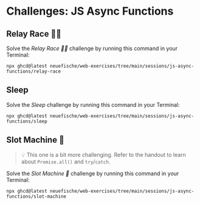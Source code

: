 # Challenges: JS Async Functions

## Relay Race 🏃‍♀️

Solve the _Relay Race 🏃‍♀️_ challenge by running this command in your Terminal:

```
npx ghcd@latest neuefische/web-exercises/tree/main/sessions/js-async-functions/relay-race
```

## Sleep

Solve the _Sleep_ challenge by running this command in your Terminal:

```
npx ghcd@latest neuefische/web-exercises/tree/main/sessions/js-async-functions/sleep
```

## Slot Machine 🎰

> 💡 This one is a bit more challenging. Refer to the handout to learn about `Promise.all()` and
> `try`/`catch`.

Solve the _Slot Machine 🎰_ challenge by running this command in your Terminal:

```
npx ghcd@latest neuefische/web-exercises/tree/main/sessions/js-async-functions/slot-machine
```
